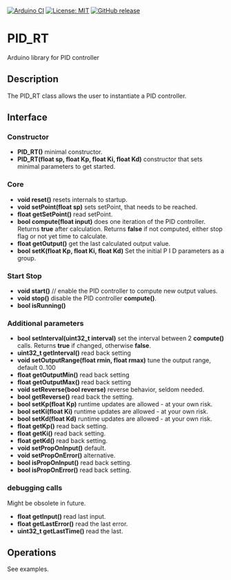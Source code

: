 
[![Arduino CI](https://github.com/RobTillaart/PID_RT/workflows/Arduino%20CI/badge.svg)](https://github.com/marketplace/actions/arduino_ci)
[![License: MIT](https://img.shields.io/badge/license-MIT-green.svg)](https://github.com/RobTillaart/PID_RT/blob/master/LICENSE)
[![GitHub release](https://img.shields.io/github/release/RobTillaart/PID_RT.svg?maxAge=3600)](https://github.com/RobTillaart/PID_RT/releases)

# PID_RT

Arduino library for PID controller


## Description

The PID_RT class allows the user to instantiate a PID controller.


## Interface

### Constructor

- **PID_RT()** minimal constructor.
- **PID_RT(float sp, float Kp, float Ki, float Kd)** constructor that sets minimal parameters to get started.


### Core

- **void reset()** resets internals to startup.
- **void setPoint(float sp)** sets setPoint, that needs to be reached.
- **float getSetPoint()** read setPoint.
- **bool  compute(float input)** does one iteration of the PID controller. Returns **true** after calculation. Returns **false** if not computed, either stop flag or not yet time to calculate.
- **float getOutput()** get the last calculated output value. 
- **bool  setK(float Kp, float Ki, float Kd)** Set the initial P I D parameters as a group.


### Start Stop

- **void start()** // enable the PID controller to compute new output values.
- **void stop()**  disable the PID controller **compute()**.
- **bool isRunning()**


### Additional parameters

- **bool setInterval(uint32_t interval)** set the interval between 2 **compute()** calls. Returns **true** if changed, otherwise **false**.
- **uint32_t getInterval()** read back setting
- **void setOutputRange(float rmin, float rmax)** tune the output range, default 0..100
- **float getOutputMin()** read back setting
- **float getOutputMax()** read back setting
- **void setReverse(bool reverse)** reverse behavior, seldom needed.
- **bool getReverse()** read back the setting.
- **bool setKp(float Kp)** runtime updates are allowed - at your own risk.
- **bool setKi(float Ki)** runtime updates are allowed - at your own risk.
- **bool setKd(float Kd)** runtime updates are allowed - at your own risk.
- **float getKp()** read back setting.
- **float getKi()** read back setting.
- **float getKd()** read back setting.
- **void setPropOnInput()** default.
- **void setPropOnError()** alternative.
- **bool isPropOnInput()** read back setting.
- **bool isPropOnError()** read back setting.


### debugging calls

Might be obsolete in future.

- **float getInput()** read last input.
- **float getLastError()** read the last error.
- **uint32_t getLastTime()** read the last.


## Operations

See examples.

